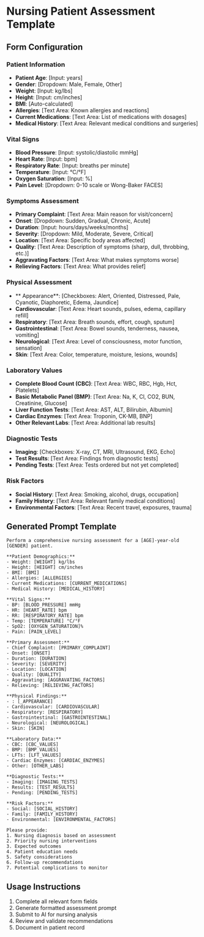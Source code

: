 # Nursing Patient Assessment Template

## Form Configuration

### Patient Information
- **Patient Age**: [Input: years]
- **Gender**: [Dropdown: Male, Female, Other]
- **Weight**: [Input: kg/lbs]
- **Height**: [Input: cm/inches]
- **BMI**: [Auto-calculated]
- **Allergies**: [Text Area: Known allergies and reactions]
- **Current Medications**: [Text Area: List of medications with dosages]
- **Medical History**: [Text Area: Relevant medical conditions and surgeries]

### Vital Signs
- **Blood Pressure**: [Input: systolic/diastolic mmHg]
- **Heart Rate**: [Input: bpm]
- **Respiratory Rate**: [Input: breaths per minute]
- **Temperature**: [Input: °C/°F]
- **Oxygen Saturation**: [Input: %]
- **Pain Level**: [Dropdown: 0-10 scale or Wong-Baker FACES]

### Symptoms Assessment
- **Primary Complaint**: [Text Area: Main reason for visit/concern]
- **Onset**: [Dropdown: Sudden, Gradual, Chronic, Acute]
- **Duration**: [Input: hours/days/weeks/months]
- **Severity**: [Dropdown: Mild, Moderate, Severe, Critical]
- **Location**: [Text Area: Specific body areas affected]
- **Quality**: [Text Area: Description of symptoms (sharp, dull, throbbing, etc.)]
- **Aggravating Factors**: [Text Area: What makes symptoms worse]
- **Relieving Factors**: [Text Area: What provides relief]

### Physical Assessment
- ** Appearance**: [Checkboxes: Alert, Oriented, Distressed, Pale, Cyanotic, Diaphoretic, Edema, Jaundice]
- **Cardiovascular**: [Text Area: Heart sounds, pulses, edema, capillary refill]
- **Respiratory**: [Text Area: Breath sounds, effort, cough, sputum]
- **Gastrointestinal**: [Text Area: Bowel sounds, tenderness, nausea, vomiting]
- **Neurological**: [Text Area: Level of consciousness, motor function, sensation]
- **Skin**: [Text Area: Color, temperature, moisture, lesions, wounds]

### Laboratory Values
- **Complete Blood Count (CBC)**: [Text Area: WBC, RBC, Hgb, Hct, Platelets]
- **Basic Metabolic Panel (BMP)**: [Text Area: Na, K, Cl, CO2, BUN, Creatinine, Glucose]
- **Liver Function Tests**: [Text Area: AST, ALT, Bilirubin, Albumin]
- **Cardiac Enzymes**: [Text Area: Troponin, CK-MB, BNP]
- **Other Relevant Labs**: [Text Area: Additional lab results]

### Diagnostic Tests
- **Imaging**: [Checkboxes: X-ray, CT, MRI, Ultrasound, EKG, Echo]
- **Test Results**: [Text Area: Findings from diagnostic tests]
- **Pending Tests**: [Text Area: Tests ordered but not yet completed]

### Risk Factors
- **Social History**: [Text Area: Smoking, alcohol, drugs, occupation]
- **Family History**: [Text Area: Relevant family medical conditions]
- **Environmental Factors**: [Text Area: Recent travel, exposures, trauma]

## Generated Prompt Template

```
Perform a comprehensive nursing assessment for a [AGE]-year-old [GENDER] patient.

**Patient Demographics:**
- Weight: [WEIGHT] kg/lbs
- Height: [HEIGHT] cm/inches
- BMI: [BMI]
- Allergies: [ALLERGIES]
- Current Medications: [CURRENT_MEDICATIONS]
- Medical History: [MEDICAL_HISTORY]

**Vital Signs:**
- BP: [BLOOD_PRESSURE] mmHg
- HR: [HEART_RATE] bpm
- RR: [RESPIRATORY_RATE] bpm
- Temp: [TEMPERATURE] °C/°F
- SpO2: [OXYGEN_SATURATION]%
- Pain: [PAIN_LEVEL]

**Primary Assessment:**
- Chief Complaint: [PRIMARY_COMPLAINT]
- Onset: [ONSET]
- Duration: [DURATION]
- Severity: [SEVERITY]
- Location: [LOCATION]
- Quality: [QUALITY]
- Aggravating: [AGGRAVATING_FACTORS]
- Relieving: [RELIEVING_FACTORS]

**Physical Findings:**
- : [_APPEARANCE]
- Cardiovascular: [CARDIOVASCULAR]
- Respiratory: [RESPIRATORY]
- Gastrointestinal: [GASTROINTESTINAL]
- Neurological: [NEUROLOGICAL]
- Skin: [SKIN]

**Laboratory Data:**
- CBC: [CBC_VALUES]
- BMP: [BMP_VALUES]
- LFTs: [LFT_VALUES]
- Cardiac Enzymes: [CARDIAC_ENZYMES]
- Other: [OTHER_LABS]

**Diagnostic Tests:**
- Imaging: [IMAGING_TESTS]
- Results: [TEST_RESULTS]
- Pending: [PENDING_TESTS]

**Risk Factors:**
- Social: [SOCIAL_HISTORY]
- Family: [FAMILY_HISTORY]
- Environmental: [ENVIRONMENTAL_FACTORS]

Please provide:
1. Nursing diagnosis based on assessment
2. Priority nursing interventions
3. Expected outcomes
4. Patient education needs
5. Safety considerations
6. Follow-up recommendations
7. Potential complications to monitor
```

## Usage Instructions

1. Complete all relevant form fields
2. Generate formatted assessment prompt
3. Submit to AI for nursing analysis
4. Review and validate recommendations
5. Document in patient record 